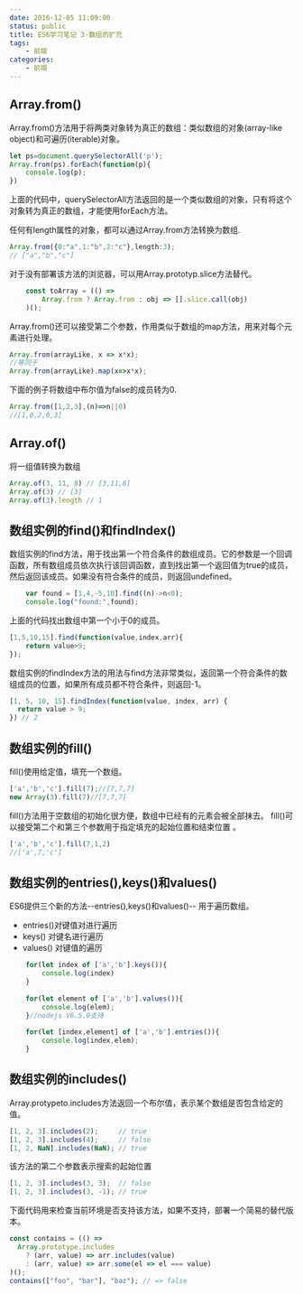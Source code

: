 ```yaml
---
date: 2016-12-05 11:09:00
status: public
title: ES6学习笔记 3-数组的扩充
tags: 
    - 前端
categories:
    - 前端
---
```


## Array.from()
Array.from()方法用于将两类对象转为真正的数组：类似数组的对象(array-like object)和可遍历(iterable)对象。

```js
let ps=document.querySelectorAll('p');
Array.from(ps).forEach(function(p){
    console.log(p);
})
```
上面的代码中，querySelectorAll方法返回的是一个类似数组的对象，只有将这个对象转为真正的数组，才能使用forEach方法。

任何有length属性的对象，都可以通过Array.from方法转换为数组.
```js
Array.from({0:"a",1:"b",2:"c"},length:3);
// ["a","b","c"]
```
对于没有部署该方法的浏览器，可以用Array.prototyp.slice方法替代。
```js
    const toArray = (() =>
        Array.from ? Array.from : obj => [].slice.call(obj)    
    )();
```
Array.from()还可以接受第二个参数，作用类似于数组的map方法，用来对每个元素进行处理。
```js
Array.from(arrayLike, x => x*x);
//等同于
Array.from(arrayLike).map(x=>x*x);
```
下面的例子将数组中布尔值为false的成员转为0.
```js
Array.from([1,2,3],(n)=>n||0)
//[1,0,2,0,3]
```
## Array.of()
将一组值转换为数组
```js
Array.of(3, 11, 8) // [3,11,8]
Array.of(3) // [3]
Array.of(3).length // 1
```
## 数组实例的find()和findIndex()
数组实例的find方法，用于找出第一个符合条件的数组成员。它的参数是一个回调函数，所有数组成员依次执行该回调函数，直到找出第一个返回值为true的成员，然后返回该成员。如果没有符合条件的成员，则返回undefined。
```js
    var found = [1,4,-5,10].find((n)->n<0);
    console.log("found:",found);
```
上面的代码找出数组中第一个小于0的成员。
```js
[1,5,10,15].find(function(value,index,arr){
    return value>9;
});
```
数组实例的findIndex方法的用法与find方法非常类似，返回第一个符合条件的数组成员的位置，如果所有成员都不符合条件，则返回-1。
```js
[1, 5, 10, 15].findIndex(function(value, index, arr) {
  return value > 9;
}) // 2
```
## 数组实例的fill()
fill()使用给定值，填充一个数组。
```js
['a','b','c'].fill(7);//[7,7,7]
new Array(3).fill(7)//[7,7,7]
```
fill()方法用于空数组的初始化很方便，数组中已经有的元素会被全部抹去。
fill()可以接受第二个和第三个参数用于指定填充的起始位置和结束位置 。
```js
['a','b','c'].fill(7,1,2)
//['a',7,'c']
```
## 数组实例的entries(),keys()和values()
ES6提供三个新的方法--entries(),keys()和values()-- 用于遍历数组。
- entries()对键值对进行遍历
- keys() 对键名进行遍历
- values() 对键值的遍历

```js
    for(let index of ['a','b'].keys()){
        console.log(index)    
    }
    
    for(let element of ['a','b'].values()){
        console.log(elem);    
    }//nodejs V6.5.0支持
    
    for(let [index,element] of ['a','b'].entries()){
        console.log(index,elem);    
    }
```

## 数组实例的includes()
Array.protypeto.includes方法返回一个布尔值，表示某个数组是否包含给定的值。
```js
[1, 2, 3].includes(2);     // true
[1, 2, 3].includes(4);     // false
[1, 2, NaN].includes(NaN); // true
```
该方法的第二个参数表示搜索的起始位置
```js
[1, 2, 3].includes(3, 3);  // false
[1, 2, 3].includes(3, -1); // true
```
下面代码用来检查当前环境是否支持该方法，如果不支持，部署一个简易的替代版本。
```js
const contains = (() =>
  Array.prototype.includes
    ? (arr, value) => arr.includes(value)
    : (arr, value) => arr.some(el => el === value)
)();
contains(["foo", "bar"], "baz"); // => false
```